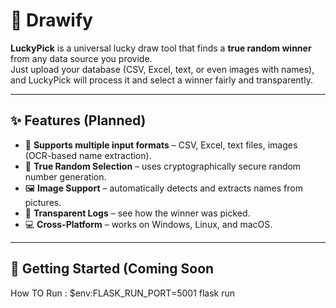 # 🎲 Drawify

**LuckyPick** is a universal lucky draw tool that finds a **true random winner** from any data source you provide.  
Just upload your database (CSV, Excel, text, or even images with names), and LuckyPick will process it and select a winner fairly and transparently.

---

## ✨ Features (Planned)

- 📂 **Supports multiple input formats** – CSV, Excel, text files, images (OCR-based name extraction).
- 🎲 **True Random Selection** – uses cryptographically secure random number generation.
- 🖼 **Image Support** – automatically detects and extracts names from pictures.
- 🧾 **Transparent Logs** – see how the winner was picked.
- 💻 **Cross-Platform** – works on Windows, Linux, and macOS.

---

## 🚀 Getting Started (Coming Soon

How TO Run :
$env:FLASK_RUN_PORT=5001
flask run
